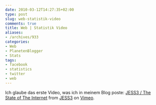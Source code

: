 ```yaml
---
date: 2010-03-12T14:27:35+02:00
type: post
slug: web-statistik-video
comments: true
title: Web | Statistik Video
aliases:
- /archives/933
categories:
- Web
- PlanetenBlogger
- Stats
tags:
- facebook
- statistics
- twitter
- web
---
```


Ich glaube das erste Video, was ich in meinem Blog poste:
[JESS3 / The State of The Internet](http://vimeo.com/9641036) from
[JESS3](http://vimeo.com/jessesaves) on [Vimeo](http://vimeo.com).

